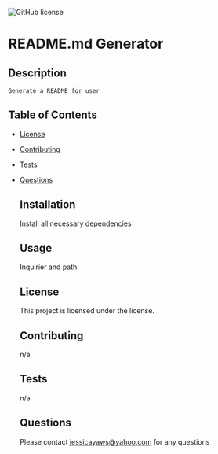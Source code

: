 ![GitHub license](https://img.shields.io/badge/license--blue.svg)
  # README.md Generator

  ## Description
    Generate a README for user

  ## Table of Contents
* [License](#license)
* [Contributing](#contributing)
* [Tests](#tests)
* [Questions](#questions)

  ## Installation
    Install all necessary dependencies

  ## Usage
    Inquirier and path

  ## License
    This project is licensed under the
   license.

  ## Contributing
    n/a

  ## Tests
    n/a

  ## Questions
    Please contact jessicayaws@yahoo.com for any questions

  
    


